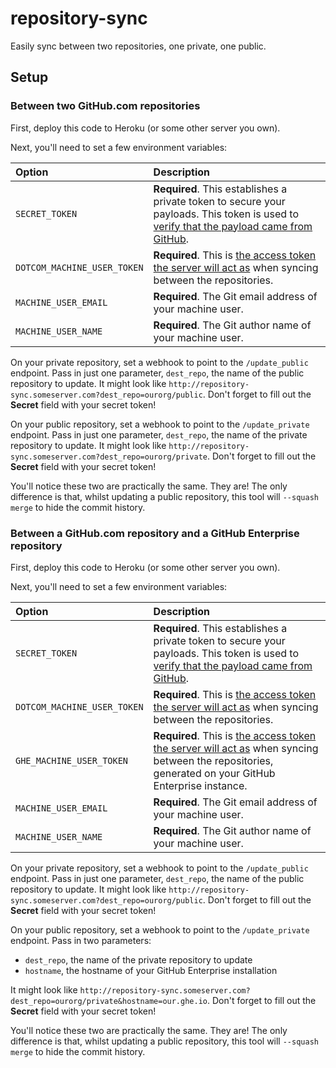 repository-sync
===============

Easily sync between two repositories, one private, one public.

## Setup

### Between two GitHub.com repositories

First, deploy this code to Heroku (or some other server you own).

Next, you'll need to set a few environment variables:

| Option | Description
| :----- | :----------
| `SECRET_TOKEN` | **Required**. This establishes a private token to secure your payloads. This token is used to [verify that the payload came from GitHub](https://developer.github.com/webhooks/securing/).
| `DOTCOM_MACHINE_USER_TOKEN` | **Required**.  This is [the access token the server will act as](https://help.github.com/articles/creating-an-access-token-for-command-line-use) when syncing between the repositories.
| `MACHINE_USER_EMAIL` | **Required**. The Git email address of your machine user.
| `MACHINE_USER_NAME` | **Required**. The Git author name of your machine user.


On your private repository, set a webhook to point to the `/update_public` endpoint.
Pass in just one parameter, `dest_repo`, the name of the public repository to update. It might look like `http://repository-sync.someserver.com?dest_repo=ourorg/public`. Don't forget to fill out the **Secret** field with your secret token!

On your public repository, set a webhook to point to the `/update_private` endpoint.
Pass in just one parameter, `dest_repo`, the name of the private repository to update. It might look like `http://repository-sync.someserver.com?dest_repo=ourorg/private`. Don't forget to fill out the **Secret** field with your secret token!

You'll notice these two are practically the same. They are! The only difference is
that, whilst updating a public repository, this tool will `--squash merge` to hide
the commit history.

### Between a GitHub.com repository and a GitHub Enterprise repository

First, deploy this code to Heroku (or some other server you own).

Next, you'll need to set a few environment variables:

| Option | Description
| :----- | :----------
| `SECRET_TOKEN` | **Required**. This establishes a private token to secure your payloads. This token is used to [verify that the payload came from GitHub](https://developer.github.com/webhooks/securing/).
| `DOTCOM_MACHINE_USER_TOKEN` | **Required**.  This is [the access token the server will act as](https://help.github.com/articles/creating-an-access-token-for-command-line-use) when syncing between the repositories.
| `GHE_MACHINE_USER_TOKEN` | **Required**.  This is [the access token the server will act as](https://help.github.com/articles/creating-an-access-token-for-command-line-use) when syncing between the repositories, generated on your GitHub Enterprise instance.
| `MACHINE_USER_EMAIL` | **Required**. The Git email address of your machine user.
| `MACHINE_USER_NAME` | **Required**. The Git author name of your machine user.

On your private repository, set a webhook to point to the `/update_public` endpoint.
Pass in just one parameter, `dest_repo`, the name of the public repository to update. It might look like `http://repository-sync.someserver.com?dest_repo=ourorg/public`. Don't forget to fill out the **Secret** field with your secret token!

On your public repository, set a webhook to point to the `/update_private` endpoint.
Pass in two parameters:

* `dest_repo`, the name of the private repository to update
* `hostname`, the hostname of your GitHub Enterprise installation

It might look like `http://repository-sync.someserver.com?dest_repo=ourorg/private&hostname=our.ghe.io`. Don't forget to fill out the **Secret** field with your secret token!

You'll notice these two are practically the same. They are! The only difference is
that, whilst updating a public repository, this tool will `--squash merge` to hide
the commit history.
